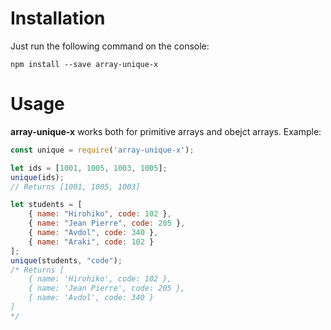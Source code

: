 # Installation
Just run the following command on the console:
```shell
npm install --save array-unique-x
```

# Usage
**array-unique-x** works both for primitive arrays and obejct arrays. Example:
```javascript
const unique = require('array-unique-x');

let ids = [1001, 1005, 1003, 1005];
unique(ids);
// Returns [1001, 1005, 1003]

let students = [
    { name: "Hirohiko", code: 102 },
    { name: "Jean Pierre", code: 205 },
    { name: "Avdol", code: 340 },
    { name: "Araki", code: 102 }
];
unique(students, "code");
/* Returns [
    { name: 'Hirohiko', code: 102 },
    { name: 'Jean Pierre', code: 205 },
    { name: 'Avdol', code: 340 }
]
*/
```